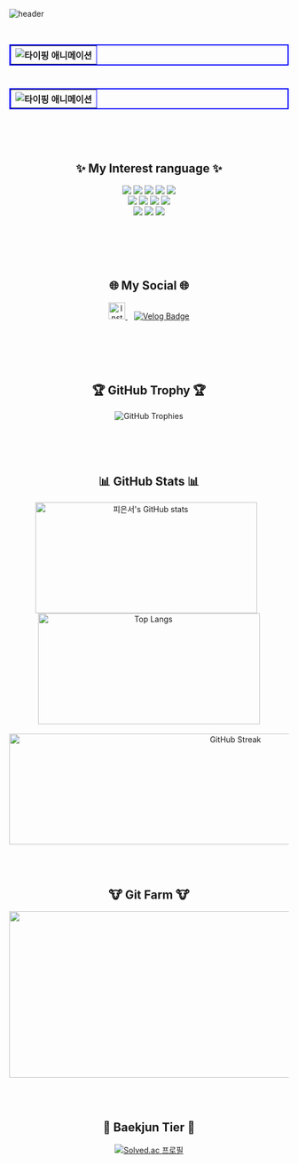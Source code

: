 ![header](https://capsule-render.vercel.app/api?type=waving&color=0:003366,100:0066cc&height=140&section=header&text=Welcome%20to%20my%20story!&fontSize=40&fontColor=FFFFFF)

<br>
<table width="300" border="2" bordercolor="blue" align="left">
        <tr>
          <th>
            <img src="https://readme-typing-svg.herokuapp.com?font=Fira+Code&size=18&pause=5000&color=000000&vCenter=true&width=200&lines=간단한+소개+해주세요!" alt="타이핑 애니메이션">
          </th>
        </tr>
</table>

<br><br><br>

<table width="300" border="2" bordercolor="blue" align="right">
        <tr>
          <th>
            <img src="https://readme-typing-svg.herokuapp.com?font=Fira+Code&size=18&pause=5000&color=000000&vCenter=true&width=600&lines=안녕하세요,+부족하지만+도전하며+성장하는+개발자+'피은서'입니다!"&repeat=true&multiline=true" alt="타이핑 애니메이션">
          </th>
        </tr>
</table>

<br><br><br><br><br><br><br>

## <div align="center">✨ My Interest ranguage ✨</div>
<div align="center">
   <img src="https://img.shields.io/badge/Java-007396?style=for-the-badge&logo=java&logoColor=white">
    <img src="https://img.shields.io/badge/Python-3776AB?style=for-the-badge&logo=python&logoColor=white">
    <img src="https://img.shields.io/badge/Kotlin-0095D5?style=for-the-badge&logo=kotlin&logoColor=white">
    <img src="https://img.shields.io/badge/C++-00599C?style=for-the-badge&logo=cplusplus&logoColor=white">
    <img src="https://img.shields.io/badge/C-00599C?style=for-the-badge&logo=c&logoColor=white">
        <br>
    <img src="https://img.shields.io/badge/C%23-239120?style=for-the-badge&logo=csharp&logoColor=white">
    <img src="https://img.shields.io/badge/JavaScript-F7DF1E?style=for-the-badge&logo=javascript&logoColor=black">
    <img src="https://img.shields.io/badge/HTML-E34F26?style=for-the-badge&logo=html5&logoColor=white">
    <img src="https://img.shields.io/badge/CSS-1572B6?style=for-the-badge&logo=css3&logoColor=white">
         <br>
    <img src="https://img.shields.io/badge/Bootstrap-563D7C?style=for-the-badge&logo=bootstrap&logoColor=white">
    <img src="https://img.shields.io/badge/Node.js-339933?style=for-the-badge&logo=nodedotjs&logoColor=white">
    <img src="https://img.shields.io/badge/Notion-000000?style=for-the-badge&logo=notion&logoColor=white">
</div>

<br><br><br><br>

## <div align="center">🌐 My Social 🌐</div>
<div align="center">
  <a href="https://www.instagram.com/p._.dmstj/" target="_blank">
    <img src="https://raw.githubusercontent.com/rahuldkjain/github-profile-readme-generator/master/src/images/icons/Social/instagram.svg" alt="Instagram" height="30" width="30" />
  </a>
  &nbsp;&nbsp;
  <a href="https://velog.io/@p_dmstj/posts" target="_blank">
    <img src="https://img.shields.io/badge/Velog-20C997?style=flat&logo=velog&logoColor=white" alt="Velog Badge"/>
  </a>
</div>

   
<br><br><br><br>

## <div align="center">🏆 GitHub Trophy 🏆</div>
<div align="center">
  <img src="https://github-profile-trophy.vercel.app/?username=pdmstj&theme=gruvbox-light&no-frame=true&margin-w=10" alt="GitHub Trophies" />
</div>

<br><br><br>

## <div align="center">📊 GitHub Stats 📊</div>
<div align="center">
  <img src="https://github-readme-stats.vercel.app/api?username=pdmstj&show_icons=true&theme=default" alt="피은서's GitHub stats" width="400" height="200" style="margin-right: 10px;">
  <img src="https://github-readme-stats.vercel.app/api/top-langs/?username=pdmstj&layout=compact&theme=default" alt="Top Langs" width="400" height="200">
</div>
<br>
<div align="center">
  <a href="https://git.io/streak-stats">
    <img src="https://github-readme-streak-stats.herokuapp.com/?user=pdmstj&theme=default" alt="GitHub Streak" width="800" height="200">
  </a>
</div>

<br><br>

## <div align="center">🐮 Git Farm 🐮</div>
<p align="center">
  <a href="https://www.gitanimals.org/en_US?utm_medium=image&utm_source=pdmstj&utm_content=farm">
    <img src="https://render.gitanimals.org/farms/pdmstj" width="600" height="300" />
  </a>
</p>

<br><br>

## <div align="center">🥇 Baekjun Tier 🥇</div>
<div align="center">
  <a href="https://solved.ac/pieun">
    <img src="http://mazassumnida.wtf/api/v2/generate_badge?boj=pieun" alt="Solved.ac 프로필" />

  </a>
</div>




